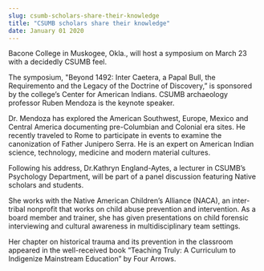 ```yaml
---
slug: csumb-scholars-share-their-knowledge
title: "CSUMB scholars share their knowledge"
date: January 01 2020
---
```


<p>Bacone College in Muskogee, Okla., will host a symposium on March 23 with a decidedly CSUMB feel.
</p><p>The symposium, "Beyond 1492: Inter Caetera, a Papal Bull, the Requiremento and the Legacy of the Doctrine of Discovery,” is sponsored by the college’s Center for American Indians. CSUMB archaeology professor Ruben Mendoza is the keynote speaker.
</p><p>Dr. Mendoza has explored the American Southwest, Europe, Mexico and Central America documenting pre&#45;Columbian and Colonial era sites. He recently traveled to Rome to participate in events to examine the canonization of Father Junipero Serra. He is an expert on American Indian science, technology, medicine and modern material cultures.

Following his address, Dr.Kathryn England&#45;Aytes, a lecturer in CSUMB’s Psychology Department, will be part of a panel discussion featuring Native scholars and students.

She works with the Native American Children’s Alliance &#40;NACA&#41;, an inter&#45;tribal nonprofit that works on child abuse prevention and intervention. As a board member and trainer, she has given presentations on child forensic interviewing and cultural awareness in multidisciplinary team settings.
</p><p>Her chapter on historical trauma and its prevention in the classroom appeared in the well&#45;received book “Teaching Truly: A Curriculum to Indigenize Mainstream Education” by Four Arrows.
</p>
